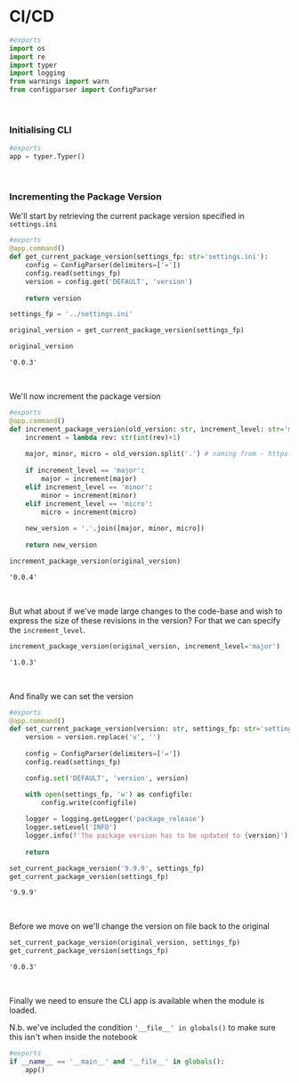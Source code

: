 # CI/CD



```python
#exports
import os
import re
import typer
import logging
from warnings import warn
from configparser import ConfigParser
```

<br>

### Initialising CLI 

```python
#exports
app = typer.Typer()
```

<br>

### Incrementing the Package Version

We'll start by retrieving the current package version specified in `settings.ini`

```python
#exports
@app.command()
def get_current_package_version(settings_fp: str='settings.ini'):
    config = ConfigParser(delimiters=['='])
    config.read(settings_fp)
    version = config.get('DEFAULT', 'version')
    
    return version
```

```python
settings_fp = '../settings.ini'

original_version = get_current_package_version(settings_fp)

original_version
```




    '0.0.3'



<br>

We'll now increment the package version

```python
#exports
@app.command()
def increment_package_version(old_version: str, increment_level: str='micro'):
    increment = lambda rev: str(int(rev)+1)
    
    major, minor, micro = old_version.split('.') # naming from - https://the-hitchhikers-guide-to-packaging.readthedocs.io/en/latest/specification.html#sequence-based-scheme
    
    if increment_level == 'major':
        major = increment(major)
    elif increment_level == 'minor':
        minor = increment(minor)
    elif increment_level == 'micro':
        micro = increment(micro)
        
    new_version = '.'.join([major, minor, micro])
    
    return new_version
```

```python
increment_package_version(original_version)
```




    '0.0.4'



<br>

But what about if we've made large changes to the code-base and wish to express the size of these revisions in the version? For that we can specify the `increment_level`.

```python
increment_package_version(original_version, increment_level='major')
```




    '1.0.3'



<br>

And finally we can set the version

```python
#exports
@app.command()
def set_current_package_version(version: str, settings_fp: str='settings.ini'):
    version = version.replace('v', '')
    
    config = ConfigParser(delimiters=['='])
    config.read(settings_fp)

    config.set('DEFAULT', 'version', version)

    with open(settings_fp, 'w') as configfile:
        config.write(configfile)
        
    logger = logging.getLogger('package_release')
    logger.setLevel('INFO')
    logger.info(f'The package version has to be updated to {version}')
    
    return 
```

```python
set_current_package_version('9.9.9', settings_fp)
get_current_package_version(settings_fp)
```




    '9.9.9'



<br>

Before we move on we'll change the version on file back to the original

```python
set_current_package_version(original_version, settings_fp)
get_current_package_version(settings_fp)
```




    '0.0.3'



<br>

Finally we need to ensure the CLI app is available when the module is loaded.

N.b. we've included the condition `'__file__' in globals()` to make sure this isn't when inside the notebook

```python
#exports
if __name__ == '__main__' and '__file__' in globals():
    app()
```
